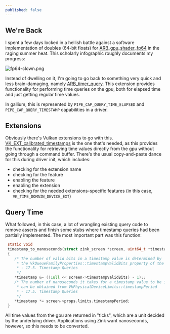 ```yaml
---
published: false
---
```

## We're Back

I spent a few days locked in a hellish battle against a software implementation of doubles (64-bit floats) for [ARB_gpu_shader_fp64](https://www.khronos.org/registry/OpenGL/extensions/ARB/ARB_gpu_shader_fp64.txt) in the raging summer heat. This scholarly infographic roughly documents my progress:

![fp64-clown.png]({{site.url}}/assets/fp64-clown.png)

Instead of dwelling on it, I'm going to go back to something very quick and less brain-damaging, namely [ARB_timer_query](https://www.khronos.org/registry/OpenGL/extensions/ARB/ARB_timer_query.txt). This extension provides functionality for performing time queries on the gpu, both for elapsed time and just getting regular time values.

In gallium, this is represented by `PIPE_CAP_QUERY_TIME_ELAPSED` and `PIPE_CAP_QUERY_TIMESTAMP` capabilities in a driver.

## Extensions
Obviously there's Vulkan extensions to go with this. [VK_EXT_calibrated_timestamps](https://www.khronos.org/registry/vulkan/specs/1.2-extensions/man/html/VK_EXT_calibrated_timestamps.html) is the one that's needed, as this provides the functionality for retrieving time values directly from the gpu without going through a command buffer. There's the usual copy-and-paste dance for this during driver init, which includes:
* checking for the extension name
* checking for the feature
* enabling the feature
* enabling the extension
* checking for the needed extensions-specific features (in this case, `VK_TIME_DOMAIN_DEVICE_EXT`)

## Query Time
What followed, in this case, a lot of wrangling existing query code to remove asserts and finish some stubs where timestamp queries had been partially implemented. The most important part was this function:

```c
 static void
 timestamp_to_nanoseconds(struct zink_screen *screen, uint64_t *timestamp)
 {
    /* The number of valid bits in a timestamp value is determined by
     * the VkQueueFamilyProperties::timestampValidBits property of the queue on which the timestamp is written.
     * - 17.5. Timestamp Queries
     */
    *timestamp &= ((1ull << screen->timestampValidBits) - 1);;
    /* The number of nanoseconds it takes for a timestamp value to be incremented by 1
     * can be obtained from VkPhysicalDeviceLimits::timestampPeriod
     * - 17.5. Timestamp Queries
     */
    *timestamp *= screen->props.limits.timestampPeriod;
 }
```
All time values from the gpu are returned in "ticks", which are a unit decided by the underlying driver. Applications using Zink want nanoseconds, however, so this needs to be converted.